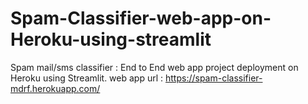 # Spam-Classifier-web-app-on-Heroku-using-streamlit
Spam mail/sms classifier : End to End web app project deployment on Heroku using Streamlit.
web app url : https://spam-classifier-mdrf.herokuapp.com/
